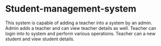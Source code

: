 # Student-management-system

This system is capable of adding a teacher into a system by an admin.
Admin adds a teacher and can view teacher details as well.
Teacher can login into to system and perform various operations.
Teacher can a new student and view student details.
